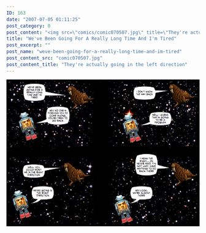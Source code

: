```yaml
---
ID: 163
date: "2007-07-05 01:11:25"
post_category: 0
post_content: "<img src=\"comics/comic070507.jpg\" title=\"They're actually going in the left direction\" />"
title: "We've Been Going For A Really Long Time And I'm Tired"
post_excerpt: ""
post_name: "weve-been-going-for-a-really-long-time-and-im-tired"
post_content_src: "comic070507.jpg"
post_content_title: "They're actually going in the left direction"
---
```



[![They're actually going in the left direction](/comics-hi-res/comic070507.jpg)](/comics-hi-res/comic070507.jpg "They're actually going in the left direction")
